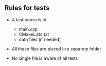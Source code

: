 ## Rules for tests

* A test consists of 
  - main.cpp
  - CMakeLists.txt
  - data files (if needed)

* All these files are placed in a separate folder

* No single file is aware of all tests

